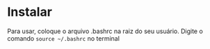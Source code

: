 # Instalar

Para usar, coloque o arquivo .bashrc na raiz do seu usuário.
Digite o comando `source ~/.bashrc` no terminal
